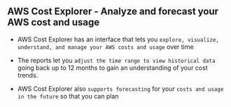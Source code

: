 ## AWS Cost Explorer - Analyze and forecast your AWS cost and usage

- AWS Cost Explorer has an interface that lets you `explore, visualize, understand, and manage your AWS costs and usage` over time

- The reports let you `adjust the time range to view historical data` going back up to 12 months to gain an understanding of your cost trends.

- AWS Cost Explorer also `supports forecasting` for your `costs and usage in the future` so that you can plan
